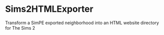 # Sims2HTMLExporter
 Transform a SimPE exported neighborhood into an HTML website directory for The Sims 2
